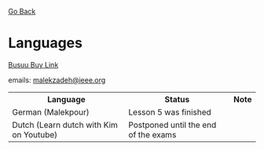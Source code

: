 [Go Back](https://github.com/arm-on/plan/blob/main/README.md)

# Languages

‌[Busuu Buy Link](https://license-market.ir/product/Busuu)

emails: malekzadeh@ieee.org

<table style="width:100%">
  <tr>
    <th>Language</th>
    <th>Status</th>
    <th>Note</th>
  </tr>
  <tr>
    <td>German (Malekpour)</td>
    <td>Lesson 5 was finished</td>
    <td></td>
  </tr>
  <tr>
    <td>Dutch (Learn dutch with Kim on Youtube)</td>
    <td>Postponed until the end of the exams</td>
    <td></td>
  </tr>
</table>